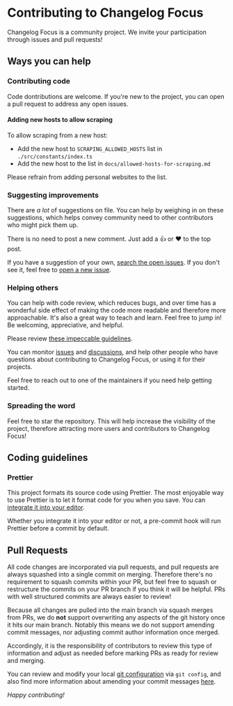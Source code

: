 # Contributing to Changelog Focus

Changelog Focus is a community project. We invite your participation through issues and pull requests!

## Ways you can help

### Contributing code

Code dontributions are welcome. If you're new to the project, you can open a pull request to address any open issues.

#### Adding new hosts to allow scraping

To allow scraping from a new host:

- Add the new host to `SCRAPING_ALLOWED_HOSTS` list in `./src/constants/index.ts`
- Add the new host to the list in `docs/allowed-hosts-for-scraping.md`

Please refrain from adding personal websites to the list.

### Suggesting improvements

There are _a lot_ of suggestions on file. You can help by weighing in on these suggestions, which helps convey community need to other contributors who might pick them up.

There is no need to post a new comment. Just add a :thumbsup: or :heart: to
the top post.

If you have a suggestion of your own, [search the open issues][issues]. If you don't see it, feel free to [open a new issue][open an issue].

[open an issue]: https://github.com/dhruvmisra/changelog-focus/issues/new/choose

### Helping others

You can help with code review, which reduces bugs, and over time has a
wonderful side effect of making the code more readable and therefore more
approachable. It's also a great way to teach and learn. Feel free to jump in!
Be welcoming, appreciative, and helpful.

Please review [these impeccable guidelines][code review guidelines].

You can monitor [issues][] and [discussions][], and help other people who have questions about contributing to Changelog Focus, or using it for their projects.

Feel free to reach out to one of the maintainers if you need help getting started.

[code review guidelines]: https://kickstarter.engineering/a-guide-to-mindful-communication-in-code-reviews-48aab5282e5e
[issues]: https://github.com/dhruvmisra/changelog-focus/issues
[discussions]: https://github.com/dhruvmisra/changelog-focus/discussions
[maintainers]: https://github.com/dhruvmisra/changelog-focus#project-leaders


### Spreading the word

Feel free to star the repository. This will help increase the visibility of the project, therefore attracting more users and contributors to Changelog Focus!


## Coding guidelines

### Prettier

This project formats its source code using Prettier. The most enjoyable way to use Prettier is to let it format code for you when you save. You can [integrate it into your editor][integrate prettier].

Whether you integrate it into your editor or not, a pre-commit hook will run
Prettier before a commit by default.

[integrate prettier]: https://prettier.io/docs/en/editors.html


## Pull Requests

All code changes are incorporated via pull requests, and pull requests are always squashed into a single commit on merging. Therefore there's no requirement to squash commits within your PR, but feel free to squash or restructure the commits on your PR branch if you think it will be helpful. PRs with well structured commits are always easier to review!

Because all changes are pulled into the main branch via squash merges from PRs, we do **not** support overwriting any aspects of the git history once it hits our main branch. Notably this means we do not support amending commit messages, nor adjusting commit author information once merged.

Accordingly, it is the responsibility of contributors to review this type of information and adjust as needed before marking PRs as ready for review and merging.

You can review and modify your local [git configuration][git-config] via `git config`, and also find more information about amending your commit messages [here][amending-commits].

[git-config]: https://git-scm.com/book/en/v2/Customizing-Git-Git-Configuration
[amending-commits]: https://docs.github.com/en/github/committing-changes-to-your-project/changing-a-commit-message#rewriting-the-most-recent-commit-message


*Happy contributing!*
